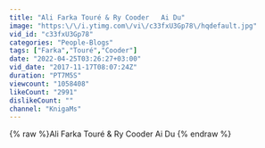 ```yaml
---
title: "Ali Farka Touré & Ry Cooder   Ai Du"
image: "https:\/\/i.ytimg.com\/vi\/c33fxU3Gp78\/hqdefault.jpg"
vid_id: "c33fxU3Gp78"
categories: "People-Blogs"
tags: ["Farka","Touré","Cooder"]
date: "2022-04-25T03:26:27+03:00"
vid_date: "2017-11-17T08:07:24Z"
duration: "PT7M5S"
viewcount: "1058408"
likeCount: "2991"
dislikeCount: ""
channel: "KnigaMs"
---
```

{% raw %}Ali Farka Touré & Ry Cooder   Ai Du {% endraw %}
